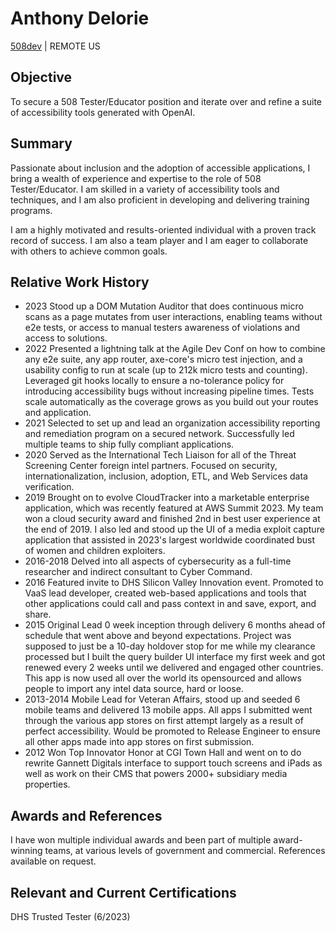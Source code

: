 # Anthony Delorie
[508dev](https://lkdn.in/in/508dev) | REMOTE US

## Objective

To secure a 508 Tester/Educator position and iterate over and refine a suite of accessibility tools generated with OpenAI.

## Summary

Passionate about inclusion and the adoption of accessible applications, I bring a wealth of experience and expertise to the role of 508 Tester/Educator. I am skilled in a variety of accessibility tools and techniques, and I am also proficient in developing and delivering training programs.

I am a highly motivated and results-oriented individual with a proven track record of success. I am also a team player and I am eager to collaborate with others to achieve common goals.

## Relative Work History

- 2023 Stood up a DOM Mutation Auditor that does continuous micro scans as a page mutates from user interactions, enabling teams without e2e tests, or access to manual testers awareness of violations and access to solutions.
- 2022 Presented a lightning talk at the Agile Dev Conf on how to combine any e2e suite, any app router, axe-core's micro test injection, and a usability config to run at scale (up to 212k micro tests and counting). Leveraged git hooks locally to ensure a no-tolerance policy for introducing accessibility bugs without increasing pipeline times. Tests scale automatically as the coverage grows as you build out your routes and application.
- 2021 Selected to set up and lead an organization accessibility reporting and remediation program on a secured network. Successfully led multiple teams to ship fully compliant applications.
- 2020 Served as the International Tech Liaison for all of the Threat Screening Center foreign intel partners. Focused on security, internationalization, inclusion, adoption, ETL, and Web Services data verification.
- 2019 Brought on to evolve CloudTracker into a marketable enterprise application, which was recently featured at AWS Summit 2023. My team won a cloud security award and finished 2nd in best user experience at the end of 2019. I also led and stood up the UI of a media exploit capture application that assisted in 2023's largest worldwide coordinated bust of women and children exploiters.
- 2016-2018 Delved into all aspects of cybersecurity as a full-time researcher and indirect consultant to Cyber Command.
- 2016 Featured invite to DHS Silicon Valley Innovation event. Promoted to VaaS lead developer, created web-based applications and tools that other applications could call and pass context in and save, export, and share.
- 2015 Original Lead 0 week inception through delivery 6 months ahead of schedule that went above and beyond expectations. Project was supposed to just be a 10-day holdover stop for me while my clearance processed but I built the query builder UI interface my first week and got renewed every 2 weeks until we delivered and engaged other countries. This app is now used all over the world its opensourced and allows people to import any intel data source, hard or loose.
- 2013-2014 Mobile Lead for Veteran Affairs, stood up and seeded 6 mobile teams and delivered 13 mobile apps. All apps I submitted went through the various app stores on first attempt largely as a result of perfect accessibility. Would be promoted to Release Engineer to ensure all other apps made into app stores on first submission.
- 2012 Won Top Innovator Honor at CGI Town Hall and went on to do rewrite Gannett Digitals interface to support touch screens and iPads as well as work on their CMS that powers 2000+ subsidiary media properties.

## Awards and References

I have won multiple individual awards and been part of multiple award-winning teams, at various levels of government and commercial. References available on request.

## Relevant and Current Certifications

DHS Trusted Tester (6/2023)
